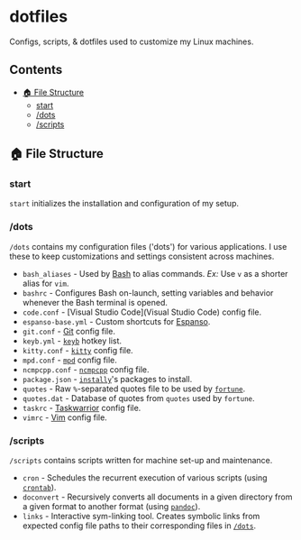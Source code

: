 # dotfiles

Configs, scripts, &amp; dotfiles used to customize my Linux machines.

## Contents

<!-- vim-markdown-toc GFM -->

* [🏠 File Structure](#-file-structure)
  * [start](#start)
  * [/dots](#dots)
  * [/scripts](#scripts)

<!-- vim-markdown-toc -->

## 🏠 File Structure

### start

`start` initializes the installation and configuration of my setup.

### /dots

`/dots` contains my configuration files ('dots') for various applications. I use
these to keep customizations and settings consistent across machines.

* `bash_aliases` - Used by
  [Bash](https://en.wikipedia.org/wiki/Bash_(Unix_shell)) to alias commands. 
  *Ex:* Use `v` as a shorter alias for `vim`.
* `bashrc` - Configures Bash on-launch, setting variables and behavior whenever
  the Bash terminal is opened.
* `code.conf` - [Visual Studio Code](Visual Studio Code) config file.
* `espanso-base.yml` - Custom shortcuts for [Espanso](https://espanso.org/).
* `git.conf` - [Git](https://en.wikipedia.org/wiki/Git) config file.
* `keyb.yml` - [`keyb`](https://github.com/kencx/keyb) hotkey list.
* `kitty.conf` - [`kitty`](https://sw.kovidgoyal.net/kitty/conf/) config file.
* `mpd.conf` - [`mpd`](https://www.musicpd.org/) config file.
* `ncmpcpp.conf` - [`ncmpcpp`](https://rybczak.net/ncmpcpp/) config file.
* `package.json` - [`instally`](https://github.com/jelizaga/instally)'s packages
  to install.
* `quotes` - Raw `%`-separated quotes file to be used by 
  [`fortune`](https://en.wikipedia.org/wiki/Fortune_(Unix)).
* `quotes.dat` - Database of quotes from `quotes` used by `fortune`.
* `taskrc` - [Taskwarrior](https://taskwarrior.org/) config file.
* `vimrc` - [Vim](https://www.vim.org/) config file.

### /scripts

`/scripts` contains scripts written for machine set-up and maintenance.

* `cron` - Schedules the recurrent execution of various scripts (using 
  [`crontab`](https://en.wikipedia.org/wiki/Cron)).
* `doconvert` - Recursively converts all documents in a given directory from a 
  given format to another format (using [`pandoc`](https://pandoc.org/)).
* `links` - Interactive sym-linking tool. Creates symbolic links from expected
  config file paths to their corresponding files in [`/dots`](#dots).
